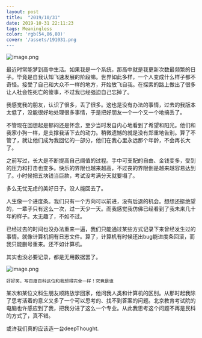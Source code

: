```yaml
---
layout: post
title:  "2019/10/31"
date: 2019-10-31 22:11:23
tags: Meaningless
color: 'rgb(54,86,80)'
cover: '/assets/191031.png
---
```




![image.png](https://i.loli.net/2020/12/24/jYKEaxzNh16sbUT.png)

最近时常能梦到高中生活。如果我是一个系统，那高中就是我更新次数最频繁的日子。毕竟是自我认知飞速发展的阶段嘛。世界如此多样，一个人变成什么样子都不奇怪。接受了自己和大众不一样的地方，开始放飞自我。在探索的路上做出了很多让人社会性死亡的傻事，不过我已经强迫自己忘掉了。

我感觉我的朋友，认识了很多，丢了很多。这也是没有办法的事情，过去的我版本太低了，没能很好地处理很多事情，于是把好朋友一个一个又一个地搞丢了。

不管现在回想起是郁闷还是怀念，至少当时发自内心地看到了希望和阳光。他们和我家小狗一样，是支撑我活下去的动力。稍微遗憾的就是没有郑重地告别。算了不管了，就让他们成为我回忆的一部分，他们在我心里永远那个年龄，不会再长大了。

之前写过，长大是不断提高自己阈值的过程。手中可支配的自由、金钱变多，受到的压力和打击也变多。快乐的界限也越来越高，不过丧的界限倒是越来越容易达到了。小时候把五块钱当巨款，考试没考满分天就要塌了。

多么无忧无虑的美好日子。没人能回去了。

人生像一个进度条。我们只有一个方向可以前进，没有后退的机会。想想还挺绝望的，一辈子只有这么一次，过一天少一天。而我感觉我仿佛已经看到了我未来几十年的样子。太无趣了，不如不过。

已经过去的时间也没办法重来一遍，我们只能通过某些方式记录下来曾经发生过的事情。就像计算机拥有日志文件。算了，计算机有时候还出bug能进度条回滚，而我只能删号重来。还不如计算机。

其实也没必要记录，都是无用数据罢了。

![image.png](https://i.loli.net/2020/12/24/y3oNgHa2nwRWCB7.png)

`好好笑，写百度百科这位和我想得完全一样！究竟是谁`

某次和某位文科生朋友顺路放学回家，他问我人类和计算机的区别。从那时起我除了思考活着的意义又多了一个可以思考的、找不到答案的问题。北京教育考试院的电脑也许感应到了我，把我分进了这么一个专业。从此我思考这个问题不再是民科的方式了，真不错。

或许我们真的应该造一台deepThought. 